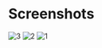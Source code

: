 # Screenshots




![3](https://github.com/user-attachments/assets/7697f589-b2ee-42ca-92c6-01725caf141e)
![2](https://github.com/user-attachments/assets/440a85fb-5e40-4cd9-83e8-1c1e876f209c)
![1](https://github.com/user-attachments/assets/634f9523-bc3e-4536-8437-f126522a3864)
